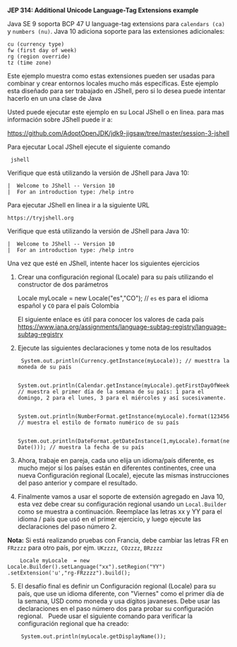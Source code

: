 **JEP 314: Additional Unicode Language-Tag Extensions example**


Java SE 9 soporta BCP 47 U language-tag extensions para `calendars (ca)` y `numbers (nu)`. Java 10 adiciona soporte para las extensiones adicionales:

	cu (currency type)
	fw (first day of week)
	rg (region override)
	tz (time zone)


Este ejemplo muestra como estas extensiones pueden ser usadas para combinar y crear entornos locales mucho más específicas. Este ejemplo esta diseñado para ser trabajado en JShell, pero si lo desea puede intentar hacerlo en un una clase de Java


Usted puede ejecutar este ejemplo en su Local JShell o en linea. para mas información sobre JShell puede ir a:

https://github.com/AdoptOpenJDK/jdk9-jigsaw/tree/master/session-3-jshell

Para ejecutar Local JShell ejecute el siguiente comando

     jshell
     
Verifique que está utilizando la versión de JShell para Java 10:

    |  Welcome to JShell -- Version 10
    |  For an introduction type: /help intro


Para ejecutar JShell en linea ir a la siguiente URL

    https://tryjshell.org
    
Verifique que está utilizando la versión de JShell para Java 10:

    |  Welcome to JShell -- Version 10
    |  For an introduction type: /help intro
    
    
Una vez que esté en JShell, intente hacer los siguientes ejercicios



1. Crear una configuración regional (Locale) para su país utilizando el constructor de dos parámetros
	
	 Locale myLocale = new Locale("es","CO"); // `es` es para el idioma español y `CO` para el país Colombia
	 
	 El siguiente enlace es útil para conocer los valores de cada país https://www.iana.org/assignments/language-subtag-registry/language-subtag-registry
	 
2. Ejecute las siguientes declaraciones y tome nota de los resultados

		System.out.println(Currency.getInstance(myLocale)); // muesttra la moneda de su país
	 
		System.out.println(Calendar.getInstance(myLocale).getFirstDayOfWeek()); // muestra el primer día de la semana de su país: 1 para el domingo, 2 para el lunes, 3 para el miércoles y así sucesivamente.

		System.out.println(NumberFormat.getInstance(myLocale).format(123456789)); // muestra el estilo de formato numérico de su país
	
		System.out.println(DateFormat.getDateInstance(1,myLocale).format(new Date())); // muestra la fecha de su país
	
3. Ahora, trabaje en pareja, cada uno elija un idioma/país diferente, es mucho mejor si los países están en diferentes continentes,
cree una nueva Configuración regional (Locale), ejecute las mismas instrucciones del paso anterior y compare el resultado.

4. Finalmente vamos a usar el soporte de extensión agregado en Java 10, esta vez debe crear su configuración regional usando un `Local.Builder` como se muestra a continuación.
  Reemplace las letras xx y YY para el idioma / país que usó en el primer ejercicio, y luego ejecute las declaraciones del paso número 2.

**Nota:** Si está realizando pruebas con Francia, debe cambiar las letras FR en `FRzzzz` para otro país, por ejm. `UKzzzz`,` COzzzz`, `BRzzzz`

		Locale myLocale  = new Locale.Builder().setLanguage("xx").setRegion("YY") .setExtension('u',"rg-FRzzzz").build();

5. El desafío final es definir un Configuración regional (Locale) para su país, que use un idioma diferente, con "Viernes" como el primer día de la semana, USD como moneda y usa dígitos javaneses. Debe usar las declaraciones en el paso número dos para probar su configuración regional.
  Puede usar el siguiente comando para verificar la configuración regional que ha creado:
 
		System.out.println(myLocale.getDisplayName());
